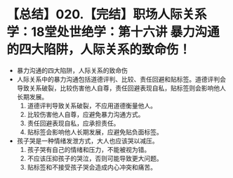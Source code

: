 # 【总结】020.【完结】职场人际关系学：18堂处世绝学：第十六讲  暴力沟通的四大陷阱，人际关系的致命伤！

-   暴力沟通的四大陷阱，人际关系的致命伤
-   人际关系中的暴力沟通包括道德评判、比较、责任回避和贴标签。道德评判会导致关系破裂，比较伤害他人自尊，责任回避表现自私，贴标签则会影响他人长期发展。
    1.  道德评判导致关系破裂，不应用道德衡量他人。
    2.  比较伤害他人自尊，应避免暴力沟通方式。
    3.  责任回避表现自私，应承担责任。
    4.  贴标签会影响他人长期发展，应避免贴负面标签。
-   孩子哭是一种情绪发泄方式，大人也应该哭以减压。
    1.  孩子哭有自己的情绪和压力，不能被视为错。
    2.  不应该压抑孩子的哭泣，否则可能导致更大问题。
    3.  贴标签和不接受孩子哭会造成内心冲突和痛苦。